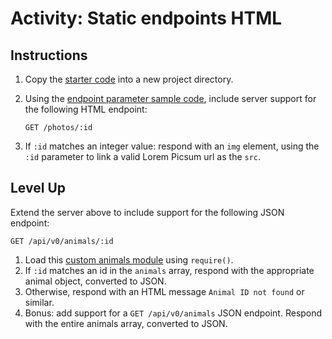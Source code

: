 # Activity: Static endpoints HTML
## Instructions
1. Copy the [starter code](starter/server.js) into a new project directory.
2. Using the [endpoint parameter sample code](../4-path-params.js), include server support for the following HTML endpoint:
    
    ```
    GET /photos/:id
    ```

3. If `:id` matches an integer value: respond with an `img` element, using the `:id` parameter to link a valid Lorem Picsum url as the `src`.

## Level Up
Extend the server above to include support for the following JSON endpoint:

```
GET /api/v0/animals/:id
```

1. Load this [custom animals module](level-up/animals.js) using `require()`.
2. If `:id` matches an id in the `animals` array, respond with the appropriate animal object, converted to JSON.
3. Otherwise, respond with an HTML message `Animal ID not found` or similar.
4. Bonus: add support for a `GET /api/v0/animals` JSON endpoint. Respond with the entire animals array, converted to JSON.